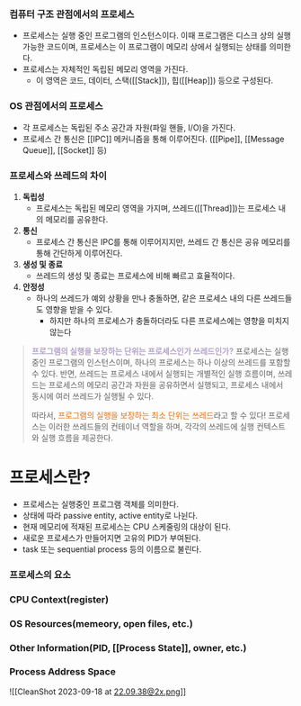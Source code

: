 ### 컴퓨터 구조 관점에서의 프로세스
- 프로세스는 실행 중인 프로그램의 인스턴스이다. 이때 프로그램은 디스크 상의 실행 가능한 코드이며, 프로세스는 이 프로그램이 메모리 상에서 실행되는 상태를 의미한다.
- 프로세스는 자체적인 독립된 메모리 영역을 가진다.
	- 이 영역은 코드, 데이터, 스택([[Stack]]), 힙([[Heap]]) 등으로 구성된다.
### OS 관점에서의 프로세스
- 각 프로세스는 독립된 주소 공간과 자원(파일 핸들, I/O)을 가진다.
- 프로세스 간 통신은 [[IPC]] 메커니즘을 통해 이루어진다. ([[Pipe]], [[Message Queue]], [[Socket]] 등)

### 프로세스와 쓰레드의 차이
1. **독립성**
	- 프로세스는 독립된 메모리 영역을 가지며, 쓰레드([[Thread]])는 프로세스 내의 메모리를 공유한다.
2. **통신**
	- 프로세스 간 통신은 IPC를 통해 이루어지지만, 쓰레드 간 통신은 공유 메모리를 통해 간단하게 이루어진다.
1. **생성 및 종료**
	- 쓰레드의 생성 및 종료는 프로세스에 비해 빠르고 효율적이다.
2. **안정성**
	- 하나의 쓰레드가 예외 상황을 만나 충돌하면, 같은 프로세스 내의 다른 쓰레드들도 영향을 받을 수 있다.
		- 하지만 하나의 프로세스가 충돌하더라도 다른 프로세스에는 영향을 미치지 않는다


> <font color="#b2a2c7">**프로그램의 실행을 보장하는 단위는 프로세스인가 쓰레드인가?**</font>
> 프로세스는 실행 중인 프로그램의 인스턴스이며, 하나의 프로세스는 하나 이상의 쓰레드를 포함할 수 있다.
> 반면, 쓰레드는 프로세스 내에서 실행되는 개별적인 실행 흐름이며, 쓰레드는 프로세스의 메모리 공간과 자원을 공유하면서 실행되고, 프로세스 내에서 동시에 여러 쓰레드가 실행될 수 있다.
> 
> 따라서, <font color="#e36c09">프로그램의 실행을 보장하는 최소 단위는 쓰레드</font>라고 할 수 있다!
> 프로세스는 이러한 쓰레드들의 컨테이너 역할을 하며, 각각의 쓰레드에 실행 컨텍스트와 실행 흐름을 제공한다.
# 프로세스란?
- 프로세스는 실행중인 프로그램 객체를 의미한다.
- 상태에 따라 passive entity, active entity로 나뉜다.
- 현재 메모리에 적재된 프로세스는 CPU 스케줄링의 대상이 된다.
- 새로운 프로세스가 만들어지면 고유의 PID가 부여된다.
- task 또는 sequential process 등의 이름으로 불린다.
### 프로세스의 요소
### CPU Context(register)
### OS Resources(memeory, open files, etc.)
### Other Information(PID, [[Process State]], owner, etc.)
### Process Address Space
![[CleanShot 2023-09-18 at 22.09.38@2x.png]]


